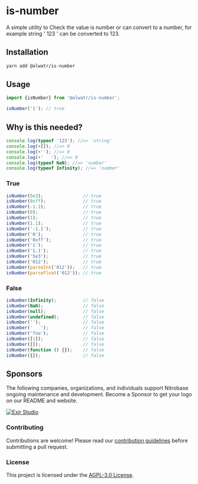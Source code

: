 # is-number

A simple utility to Check the value is number or can convert to a number, for example string ' 123 ' can be converted to 123.

## Installation

```bash
yarn add @alwatr/is-number
```

## Usage

```typescript
import {isNumber} from '@alwatr/is-number';

isNumber('1'); // true
```

## Why is this needed?

```ts
console.log(typeof '123'); //=> 'string'
console.log(+[]); //=> 0
console.log(+''); //=> 0
console.log(+'   '); //=> 0
console.log(typeof NaN); //=> 'number'
console.log(typeof Infinity); //=> 'number'
```

### True

<!-- prettier-ignore -->
```ts
isNumber(5e3);               // true
isNumber(0xff);              // true
isNumber(-1.1);              // true
isNumber(0);                 // true
isNumber(1);                 // true
isNumber(1.1);               // true
isNumber('-1.1');            // true
isNumber('0');               // true
isNumber('0xff');            // true
isNumber('1');               // true
isNumber('1.1');             // true
isNumber('5e3');             // true
isNumber('012');             // true
isNumber(parseInt('012'));   // true
isNumber(parseFloat('012')); // true
```

### False

<!-- prettier-ignore -->
```ts
isNumber(Infinity);          // false
isNumber(NaN);               // false
isNumber(null);              // false
isNumber(undefined);         // false
isNumber('');                // false
isNumber('   ');             // false
isNumber('foo');             // false
isNumber([1]);               // false
isNumber([]);                // false
isNumber(function () {});    // false
isNumber({});                // false
```

## Sponsors

The following companies, organizations, and individuals support Nitrobase ongoing maintenance and development. Become a Sponsor to get your logo on our README and website.

[![Exir Studio](https://avatars.githubusercontent.com/u/181194967?s=200&v=4)](https://exirstudio.com)

### Contributing

Contributions are welcome! Please read our [contribution guidelines](https://github.com/Alwatr/.github/blob/next/CONTRIBUTING.md) before submitting a pull request.

### License

This project is licensed under the [AGPL-3.0 License](LICENSE).
